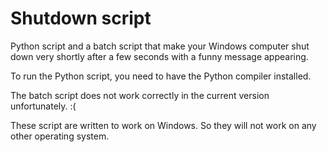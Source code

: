 # Shutdown script

Python script and a batch script that make your Windows computer shut down very shortly after a few seconds with a funny message appearing.

To run the Python script, you need to have the Python compiler installed.

The batch script does not work correctly in the current version unfortunately. :(

These script are written to work on Windows. So they will not work on any other operating system.